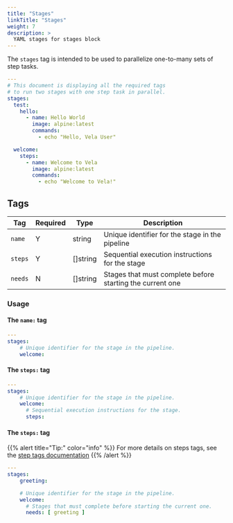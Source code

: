 ```yaml
---
title: "Stages"
linkTitle: "Stages"
weight: 7
description: >
  YAML stages for stages block
---
```


The `stages` tag is intended to be used to parallelize one-to-many sets of step tasks.

```yaml
---
# This document is displaying all the required tags
# to run two stages with one step task in parallel.
stages:
  test:
    hello:
      - name: Hello World
        image: alpine:latest
        commands:
          - echo "Hello, Vela User"

  welcome:
    steps:
      - name: Welcome to Vela
        image: alpine:latest
        commands:
          - echo "Welcome to Vela!"
```

## Tags

| Tag     | Required | Type     | Description                                               |
|---------|----------|----------|-----------------------------------------------------------|
| `name`  | Y        | string   | Unique identifier for the stage in the pipeline           |
| `steps` | Y        | []string | Sequential execution instructions for the stage           |
| `needs` | N        | []string | Stages that must complete before starting the current one |

### Usage

#### The `name:` tag

```yaml
---
stages:
    # Unique identifier for the stage in the pipeline.
    welcome:
```

#### The `steps:` tag

```yaml
---
stages:
    # Unique identifier for the stage in the pipeline.
    welcome:
      # Sequential execution instructions for the stage.
      steps:
```

#### The `steps:` tag

{{% alert title="Tip:" color="info" %}}
For more details on steps tags, see the [step tags documentation](/docs/reference/yaml/steps/#tags)
{{% /alert %}}

```yaml
---
stages:
    greeting:

    # Unique identifier for the stage in the pipeline.
    welcome:
      # Stages that must complete before starting the current one.
      needs: [ greeting ]
```

